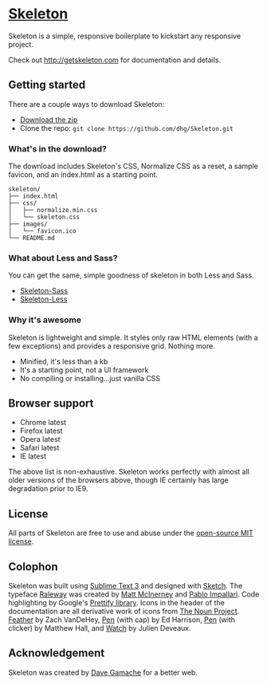 # [Skeleton](http://getskeleton.com)
Skeleton is a simple, responsive boilerplate to kickstart any responsive project.

Check out <http://getskeleton.com> for documentation and details.

## Getting started

There are a couple ways to download Skeleton:
- [Download the zip](https://github.com/dhg/Skeleton/releases/download/v2.0.1/Skeleton-2.0.1.zip)
- Clone the repo: `git clone https://github.com/dhg/Skeleton.git`

### What's in the download?

The download includes Skeleton's CSS, Normalize CSS as a reset, a sample favicon, and an index.html as a starting point.

```
skeleton/
├── index.html
├── css/
│   ├── normalize.min.css
│   └── skeleton.css
├── images/
│   └── favicon.ico
└── README.md
```

### What about Less and Sass?

You can get the same, simple goodness of skeleton in both Less and Sass.
- [Skeleton-Sass](https://github.com/whatsnewsaes/Skeleton-Sass)
- [Skeleton-Less](https://github.com/whatsnewsaes/Skeleton-less)

### Why it's awesome

Skeleton is lightweight and simple. It styles only raw HTML elements (with a few exceptions) and provides a responsive grid. Nothing more. 
- Minified, it's less than a kb
- It's a starting point, not a UI framework 
- No compiling or installing...just vanilla CSS


## Browser support

- Chrome latest
- Firefox latest
- Opera latest
- Safari latest
- IE latest

The above list is non-exhaustive. Skeleton works perfectly with almost all older versions of the browsers above, though IE certainly has large degradation prior to IE9.


## License

All parts of Skeleton are free to use and abuse under the [open-source MIT license](https://github.com/dhg/Skeleton/blob/master/LICENSE.md).


## Colophon

Skeleton was built using [Sublime Text 3](http://www.sublimetext.com/3) and designed with [Sketch](http://bohemiancoding.com/sketch). The typeface [Raleway](http://www.google.com/fonts/specimen/Raleway) was created by [Matt McInerney](http://matt.cc/) and [Pablo Impallari](http://www.impallari.com/). Code highlighting by Google's [Prettify library](https://code.google.com/p/google-code-prettify/). Icons in the header of the documentation are all derivative work of icons from [The Noun Project](http://thenounproject.com). [Feather](http://thenounproject.com/term/feather/22073) by Zach VanDeHey, [Pen](http://thenounproject.com/term/pen/21163) (with cap) by Ed Harrison, [Pen](http://thenounproject.com/term/pen/32847) (with clicker) by Matthew Hall, and [Watch](http://thenounproject.com/term/watch/48015) by Julien Deveaux.


## Acknowledgement

Skeleton was created by [Dave Gamache](https://twitter.com/dhg) for a better web.
